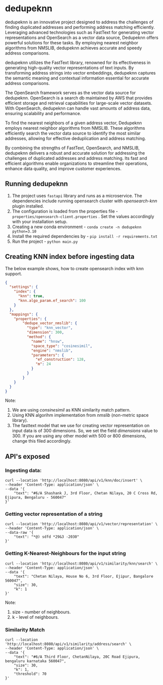 # dedupeknn
dedupeknn is an innovative project designed to address the challenges of 
finding duplicated addresses and performing address matching efficiently. 
Leveraging advanced technologies such as FastText for generating 
vector representations and OpenSearch as a vector data source, 
Dedupeknn offers powerful solutions for these tasks. 
By employing nearest neighbor algorithms from NMSLIB, dedupeknn 
achieves accurate and speedy address comparisons.

dedupeknn utilizes the FastText library, renowned for its effectiveness 
in generating high-quality vector representations of text inputs. 
By transforming address strings into vector embeddings, dedupeknn 
captures the semantic meaning and contextual information essential 
for accurate address comparisons.

The OpenSearch framework serves as the vector data source for dedupeknn. 
OpenSearch is a search db maintained by AWS that provides efficient 
storage and retrieval capabilities for large-scale 
vector datasets. With OpenSearch, dedupeknn can handle vast amounts of 
address data, ensuring scalability and performance.

To find the nearest neighbors of a given address vector, 
Dedupeknn employs nearest neighbor algorithms from NMSLIB. 
These algorithms efficiently search the vector data source to 
identify the most similar addresses, allowing for effective 
deduplication and address matching.

By combining the strengths of FastText, OpenSearch, and NMSLIB, 
dedupeknn delivers a robust and accurate solution for addressing 
the challenges of duplicated addresses and address matching. 
Its fast and efficient algorithms enable organizations to streamline 
their operations, enhance data quality, and improve customer experiences.

## Running dedupeknn
1. The project uses `fastapi` library and runs as a microservice. The dependencies include
running opensearch cluster with _opensearch-knn_ plugin installed.
2. The configuration is loaded from the properties file - `properties/opensearch-client.properties` 
. Set the values accordingly with your installation setup.
3. Creating a new conda environment - `conda create -n dedupeknn python=3.10`
4. Install the required dependencies by - `pip install -r requirements.txt`
5. Run the project - `python main.py`

## Creating KNN index before ingesting data
The below example shows, how to create opensearch index with knn support.
```json
{
  "settings": {
    "index": {
      "knn": true,
      "knn.algo_param.ef_search": 100
    }
  },
  "mappings": {
    "properties": {
        "dedupe_vector_nmslib": {
          "type": "knn_vector",
          "dimension": 300,
          "method": {
            "name": "hnsw",
            "space_type": "cosinesimil",
            "engine": "nmslib",
            "parameters": {
              "ef_construction": 128,
              "m": 24
            }
          }
        }
    }
  }
}
```
Note:
1. We are using _consinesimil_ as KNN similarity match pattern.
2. Using KNN algorihm implementation from _nmslib_ (non-metric space library).
3. The fasttext model that we use for creating vector representation on input data is of 300 dimensions.
So, we set the field _dimensions_ value to 300. If you are using any other model with 500 or 800
dimensions, change this filed accordingly.

## API's exposed

### Ingesting data:
```shell
curl --location 'http://localhost:8080/api/v1/knn/doc/insert' \
--header 'Content-Type: application/json' \
--data '{
    "text": "#6/A Shashank J, 3rd Floor, Chetan Nilaya, 20 C Cross Rd, Ejipura, Bengaluru - 560047"
}'
```

### Getting vector representation of a string
```shell
curl --location 'http://localhost:8080/api/v1/vector/representation' \
--header 'Content-Type: application/json' \
--data-raw '{
    "text": "*@) sdfd *29&3 -2030"
}'
```

### Getting K-Nearest-Neighbours for the input string
```shell
curl --location 'http://localhost:8080/api/v1/similarity/knn/search' \
--header 'Content-Type: application/json' \
--data '{
    "text": "Chetan Nilaya, House No 6, 3rd Floor, Ejipur, Bangalore 560047",
    "size": 30,
    "k": 1
}'
```
Note:
1. size - number of neighbours.
2. k - level of neighbours.

### Similarity Match
```shell
curl --location 'http://localhost:8080/api/v1/similarity/address/search' \
--header 'Content-Type: application/json' \
--data '{
    "text": "#6/A Third Floor, ChetanNilaya, 20C Road Ejipura,  bengaluru karnataka 560047",
    "size": 30,
    "k": 1,
    "threshold": 70
}'
```